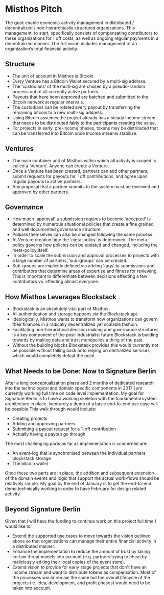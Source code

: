 # Misthos Pitch
The goal: enable economic activity management in distributed / decentralized / non-hierarchically structured organizations.  This management, to start, specifically consists of compensating contributors to these organizations for 1 off costs, as well as ongoing regular payments in a decentralized manner.  The full vision includes management of an organization’s total financial activity.

## Structure

- The unit of account in Misthos is Bitcoin.
- Every Venture has a Bitcoin Wallet secured by a multi-sig address.
- The 'custodians' of the multi-sig are chosen by a pseudo-random process out of all currently active partners.
- Payouts that have been approved are batched and submitted to the Bitcoin network at regular intervals.
- The custodians can be rotated every payout by transferring the remaining bitcoin to a new multi-sig address.
- Using Bitcoin assumes the project already has a steady income stream that needs to be distributed fairly to the participants creating the value.
- For projects in early, pre-income phases, tokens may be distributed that can be transferred into Bitcoin once income streams stabilize.

## Ventures

- The main container unit of Misthos within which all activity is scoped is called a ‘Venture’. Anyone can create a Venture.
- Once a Venture has been created, partners can add other partners, submit requests for payouts for 1 off contributions, and agree upon regular payouts to active partners.
- Any proposal that a partner submits to the system must be reviewed and approved by other partners.

## Governance

- How much 'approval' a submission requires to become 'accepted' is determined by numerous situational policies that create a fine grained and well documented governance structure.   
- Policies themselves can also be changed following the same process.
- At Venture creation time the 'meta-policy' is determined.  The meta-policy governs how policies can be updated and changed, including the meta-policy itself.
- In order to scale the submission and approval processes to projects with a large number of partners, ‘sub-groups’ can be created.
- Sub-groups are implicitly defined via adding 'tags' to submissions and contributors that determine areas of expertise and fitness for reviewing.  This is important to differentiate between decisions effecting a few contributors vs. effecting almost everyone.

## How Misthos Leverages Blockstack

- Blockstack is an absolutely vital part of Misthos.
- All authentication and storage happens via the Blockstack api.
- Ideologically, Misthos wants to transform how organizations can govern their finances in a radically decentralized yet scalable fashion.
- Facilitating non-hierarchical decision making and governance structures is a key component of the post-industrialist future Blockstack is building towards by making data and trust monopolies a thing of the past.
- Without the building blocks Blockstack provides this would currently not be possible without falling back onto relying on centralized services, which would completely defeat the point.

## What Needs to be Done: Now to Signature Berlin

After a long conceptualization phase and 2 months of dedicated research into the technological and domain specific components in 2017 I am currently working full time on code level implementation.
My goal for Signature Berlin is to have a working skeleton with the fundamental system architecture in place.  Iventurely a demo of a basic end-to-end use case will be possible
This walk through would include:
  
- Creating projects
- Adding and approving partners.
- Submitting a payout request for a 1-off contribution
- Actually having a payout go through

The most challenging parts as far as implementation is concerned are:

- An event-log that is synchronised between the individual partners blockstack storage
- The bitcoin wallet

Once these two parts are in place, the addition and subsequent extension of the domain events and logic that support the actual work-flows should be relatively simple.
My goal by the end of January is to get the end-to-end demo technically working in order to have February for design related activity.

## Beyond Signature Berlin

Given that I will have the funding to continue work on this project full time I would like to:

- Extend the supported use cases to move towards the vision outlined above so that organizations can manage their entire financial activity in a distributed manner.
- Enhance the implementation to reduce the amount of trust by taking certain threat models into account (e.g. partners trying to cheat by maliciously editing their local copies of the event store).
- Extend vision to provide for early stage projects that don't have an income stream and want to distribute tokens as compensation.
  Most of the processes would remain the same but the overall lifecycle of the projects (ie. idea, development, and profit phases) would need to be taken into account.

